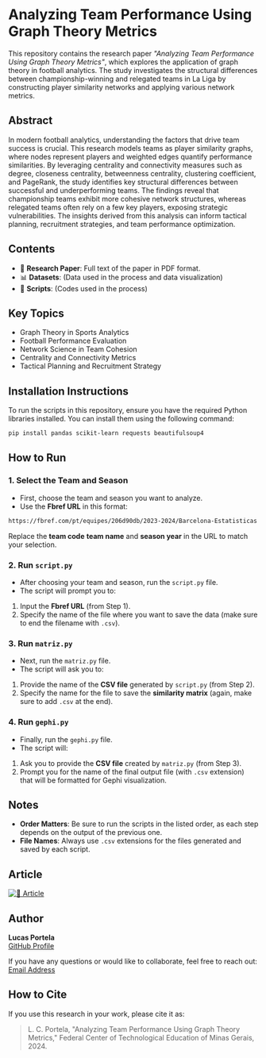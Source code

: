 # Analyzing Team Performance Using Graph Theory Metrics

This repository contains the research paper *"Analyzing Team Performance Using Graph Theory Metrics"*, which explores the application of graph theory in football analytics. The study investigates the structural differences between championship-winning and relegated teams in La Liga by constructing player similarity networks and applying various network metrics.

## Abstract

In modern football analytics, understanding the factors that drive team success is crucial. This research models teams as player similarity graphs, where nodes represent players and weighted edges quantify performance similarities. By leveraging centrality and connectivity measures such as degree, closeness centrality, betweenness centrality, clustering coefficient, and PageRank, the study identifies key structural differences between successful and underperforming teams. The findings reveal that championship teams exhibit more cohesive network structures, whereas relegated teams often rely on a few key players, exposing strategic vulnerabilities. The insights derived from this analysis can inform tactical planning, recruitment strategies, and team performance optimization.

## Contents

- 📄 **Research Paper**: Full text of the paper in PDF format.
- 📊 **Datasets**: (Data used in the process and data visualization)
- 📎 **Scripts**: (Codes used in the process)

## Key Topics

- Graph Theory in Sports Analytics
- Football Performance Evaluation
- Network Science in Team Cohesion
- Centrality and Connectivity Metrics
- Tactical Planning and Recruitment Strategy

## Installation Instructions

To run the scripts in this repository, ensure you have the required Python libraries installed. You can install them using the following command:

```sh
pip install pandas scikit-learn requests beautifulsoup4
```

## How to Run

### 1. **Select the Team and Season**

- First, choose the team and season you want to analyze.
- Use the **Fbref URL** in this format:

```sh
https://fbref.com/pt/equipes/206d90db/2023-2024/Barcelona-Estatisticas
```

Replace the **team code** **team name** and **season year** in the URL to match your selection.

### 2. **Run `script.py`**

- After choosing your team and season, run the `script.py` file.
- The script will prompt you to:
1. Input the **Fbref URL** (from Step 1).
2. Specify the name of the file where you want to save the data (make sure to end the filename with `.csv`).

### 3. **Run `matriz.py`**

- Next, run the `matriz.py` file.
- The script will ask you to:
1. Provide the name of the **CSV file** generated by `script.py` (from Step 2).
2. Specify the name for the file to save the **similarity matrix** (again, make sure to add `.csv` at the end).

### 4. **Run `gephi.py`**

- Finally, run the `gephi.py` file.
- The script will:
1. Ask you to provide the **CSV file** created by `matriz.py` (from Step 3).
2. Prompt you for the name of the final output file (with `.csv` extension) that will be formatted for Gephi visualization.

## Notes

- **Order Matters**: Be sure to run the scripts in the listed order, as each step depends on the output of the previous one.
- **File Names**: Always use `.csv` extensions for the files generated and saved by each script.

## Article
[![📄 Article](https://img.shields.io/badge/📄-Read%20Article-blue)](https://github.com/LucasPorteladev/AnalyzingTeamPerfomanceUsingGraph/blob/master/Research%20Paper/Analyzing%20Team%20Perfomance%20Using%20Graph%20Theory%20Metrics.pdf)

## Author

**Lucas Portela**  
[GitHub Profile](https://github.com/LucasPorteladev)  

If you have any questions or would like to collaborate, feel free to reach out:  
[Email Address](mailto:lucas.portela@aluno.cefetmg.br)

## How to Cite

If you use this research in your work, please cite it as:

> L. C. Portela, "Analyzing Team Performance Using Graph Theory Metrics," 
> Federal Center of Technological Education of Minas Gerais, 2024.
